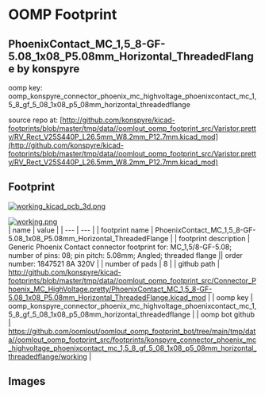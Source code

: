# OOMP Footprint  
## PhoenixContact_MC_1,5_8-GF-5.08_1x08_P5.08mm_Horizontal_ThreadedFlange  by konspyre  
  
oomp key: oomp_konspyre_connector_phoenix_mc_highvoltage_phoenixcontact_mc_1,5_8_gf_5_08_1x08_p5_08mm_horizontal_threadedflange  
  
source repo at: [http://github.com/konspyre/kicad-footprints/blob/master/tmp/data//oomlout_oomp_footprint_src/Varistor.pretty/RV_Rect_V25S440P_L26.5mm_W8.2mm_P12.7mm.kicad_mod](http://github.com/konspyre/kicad-footprints/blob/master/tmp/data//oomlout_oomp_footprint_src/Varistor.pretty/RV_Rect_V25S440P_L26.5mm_W8.2mm_P12.7mm.kicad_mod)  
## Footprint  
  
[![working_kicad_pcb_3d.png](working_kicad_pcb_3d_600.png)](working_kicad_pcb_3d.png)  
  
[![working.png](working_600.png)](working.png)  
| name | value | 
| --- | --- | 
| footprint name | PhoenixContact_MC_1,5_8-GF-5.08_1x08_P5.08mm_Horizontal_ThreadedFlange | 
| footprint description | Generic Phoenix Contact connector footprint for: MC_1,5/8-GF-5.08; number of pins: 08; pin pitch: 5.08mm; Angled; threaded flange || order number: 1847521 8A 320V | 
| number of pads | 8 | 
| github path | http://github.com/konspyre/kicad-footprints/blob/master/tmp/data//oomlout_oomp_footprint_src/Connector_Phoenix_MC_HighVoltage.pretty/PhoenixContact_MC_1,5_8-GF-5.08_1x08_P5.08mm_Horizontal_ThreadedFlange.kicad_mod | 
| oomp key | oomp_konspyre_connector_phoenix_mc_highvoltage_phoenixcontact_mc_1,5_8_gf_5_08_1x08_p5_08mm_horizontal_threadedflange | 
| oomp bot github | https://github.com/oomlout/oomlout_oomp_footprint_bot/tree/main/tmp/data//oomlout_oomp_footprint_src/footprints/konspyre_connector_phoenix_mc_highvoltage_phoenixcontact_mc_1,5_8_gf_5_08_1x08_p5_08mm_horizontal_threadedflange/working | 
## Images  
